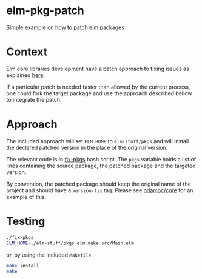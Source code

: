 # elm-pkg-patch
Simple example on how to patch elm packages

# Context 

Elm core libraries development have a batch approach to fixing issues as explained [here](https://github.com/elm/expectations).

If a particular patch is needed faster than allowed by the current process, one could fork the target package and use the approach described bellow to integrate the patch. 

# Approach 

The included approach will set `ELM_HOME` to `elm-stuff/pkgs` and will install the declared patched version in the place of the original version. 

The relevant code is in [fix-pkgs](fix-pkgs) bash script. The `pkgs` variable holds a list of lines containing the source package, the patched package and the targeted version. 

By convention, the patched package should keep the original name of the project and should have a `version-fix` tag. Please see [pdamoc/core](https://github.com/pdamoc/core) for an example of this. 


# Testing 

```sh
./fix-pkgs
ELM_HOME=./elm-stuff/pkgs elm make src/Main.elm
```

or, by using the included `Makefile`

```sh
make install 
make 
```
